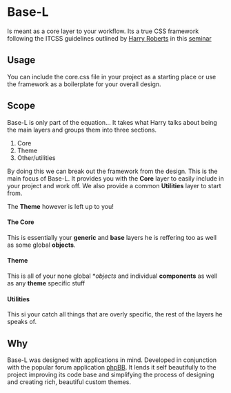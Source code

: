 # Base-L
Is meant as a core layer to your workflow. Its a true CSS framework following
the ITCSS guidelines outlined by [Harry Roberts](http://www.csswizardry.com) in
this [seminar](https://www.youtube.com/watch?v=1OKZOV-iLj4)

## Usage
You can include the core.css file in your project as a starting place or use the
framework as a boilerplate for your overall design.

## Scope
Base-L is only part of the equation... It takes what Harry talks about being the
main layers and groups them into three sections.

1. Core
2. Theme
3. Other/utilities

By doing this we can break out the framework from the design. This is the main
focus of Base-L. It provides you with the **Core** layer to easily include in your
project and work off. We also provide a common **Utilities** layer to start from.

The **Theme** however is left up to you!

#### The Core
This is essentially your **generic** and **base** layers he is reffering too as
well as some global **objects**.

#### Theme
This is all of your none global **objects* and individual **components** as well
as any **theme** specific stuff

#### Utilities
This si your catch all things that are overly specific, the rest of the layers
he speaks of.

## Why
Base-L was designed with applications in mind. Developed in conjunction with the
popular forum application [phpBB](http://www.phpbb.org). It lends it self
beautifully to the project improving its code base and simplifying the process
of designing and creating rich, beautiful custom themes.
